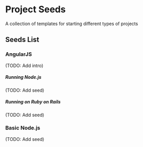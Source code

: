 # Project Seeds

A collection of templates for starting different types of projects

## Seeds List

### AngularJS

(TODO: Add intro)

##### Running Node.js

(TODO: Add seed)

##### Running on Ruby on Rails

(TODO: Add seed)

### Basic Node.js

(TODO: Add seed)
